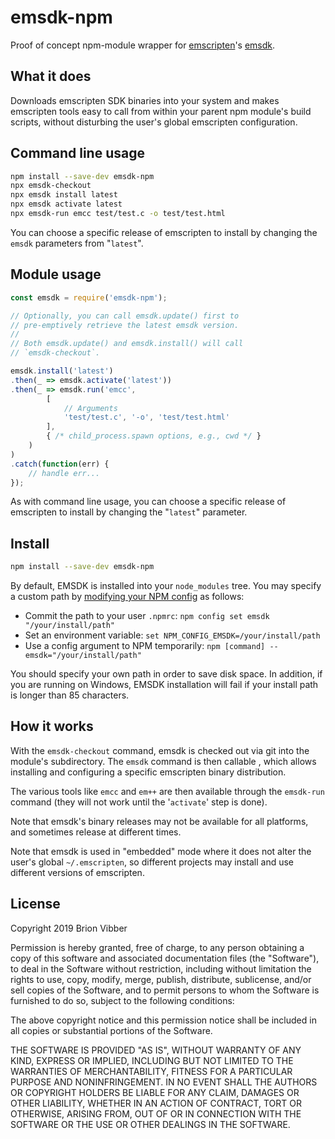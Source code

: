 # emsdk-npm

Proof of concept npm-module wrapper for [emscripten](https://emscripten.org/)'s [emsdk](https://github.com/emscripten-core/emsdk).

## What it does

Downloads emscripten SDK binaries into your system and makes emscripten tools easy to call from within your parent npm module's build scripts, without disturbing the user's global emscripten configuration.

## Command line usage

```sh
npm install --save-dev emsdk-npm
npx emsdk-checkout
npx emsdk install latest
npx emsdk activate latest
npx emsdk-run emcc test/test.c -o test/test.html
```

You can choose a specific release of emscripten to install by changing the `emsdk` parameters from "`latest`".

## Module usage

```js
const emsdk = require('emsdk-npm');

// Optionally, you can call emsdk.update() first to
// pre-emptively retrieve the latest emsdk version.
//
// Both emsdk.update() and emsdk.install() will call
// `emsdk-checkout`.

emsdk.install('latest')
.then(_ => emsdk.activate('latest'))
.then(_ => emsdk.run('emcc',
        [
            // Arguments
            'test/test.c', '-o', 'test/test.html'
        ], 
        { /* child_process.spawn options, e.g., cwd */ }
    )
)
.catch(function(err) {
    // handle err...
});
```

As with command line usage, you can choose a specific release of emscripten to install by changing the "`latest`" parameter.

## Install

```sh
npm install --save-dev emsdk-npm
```

By default, EMSDK is installed into your `node_modules` tree. You may specify a custom path by
[modifying your NPM config](https://docs.npmjs.com/cli/v6/using-npm/config) as follows:

* Commit the path to your user `.npmrc`: `npm config set emsdk "/your/install/path"`
* Set an environment variable: `set NPM_CONFIG_EMSDK=/your/install/path`
* Use a config argument to NPM temporarily: `npm [command] --emsdk="/your/install/path"`

You should specify your own path in order to save disk space. In addition, if you are running on Windows, EMSDK installation will fail if your install path is longer than 85 characters.

## How it works

With the `emsdk-checkout` command, emsdk is checked out via git into the module's subdirectory. The `emsdk` command is then callable , which allows installing and configuring a specific emscripten binary distribution.

The various tools like `emcc` and `em++` are then available through the `emsdk-run` command (they will not work until the '`activate`' step is done).

Note that emsdk's binary releases may not be available for all platforms, and sometimes release at different times.

Note that emsdk is used in "embedded" mode where it does not alter the user's global `~/.emscripten`, so different projects may install and use different versions of emscripten.

## License

Copyright 2019 Brion Vibber

Permission is hereby granted, free of charge, to any person obtaining a copy of this software and associated documentation files (the "Software"), to deal in the Software without restriction, including without limitation the rights to use, copy, modify, merge, publish, distribute, sublicense, and/or sell copies of the Software, and to permit persons to whom the Software is furnished to do so, subject to the following conditions:

The above copyright notice and this permission notice shall be included in all copies or substantial portions of the Software.

THE SOFTWARE IS PROVIDED "AS IS", WITHOUT WARRANTY OF ANY KIND, EXPRESS OR IMPLIED, INCLUDING BUT NOT LIMITED TO THE WARRANTIES OF MERCHANTABILITY, FITNESS FOR A PARTICULAR PURPOSE AND NONINFRINGEMENT. IN NO EVENT SHALL THE AUTHORS OR COPYRIGHT HOLDERS BE LIABLE FOR ANY CLAIM, DAMAGES OR OTHER LIABILITY, WHETHER IN AN ACTION OF CONTRACT, TORT OR OTHERWISE, ARISING FROM, OUT OF OR IN CONNECTION WITH THE SOFTWARE OR THE USE OR OTHER DEALINGS IN THE SOFTWARE.
